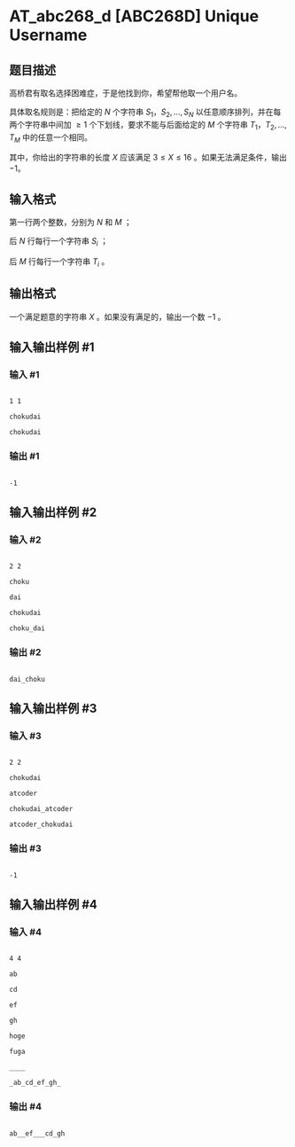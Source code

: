 # AT_abc268_d [ABC268D] Unique Username

## 题目描述

高桥君有取名选择困难症，于是他找到你，希望帮他取一个用户名。

具体取名规则是：把给定的 $N$ 个字符串 $S_1，S_2,\ldots,S_N$ 以任意顺序排列，并在每两个字符串中间加 $\ge1$ 个下划线，要求不能与后面给定的 $M$ 个字符串 $T_1，T_2,\ldots,T_M$ 中的任意一个相同。

其中，你给出的字符串的长度 $X$ 应该满足 $3\le X \le 16$ 。如果无法满足条件，输出 $-1$。

## 输入格式

第一行两个整数，分别为 $N$ 和 $M$ ；

后 $N$ 行每行一个字符串 $S_i$ ；

后 $M$ 行每行一个字符串 $T_i$ 。

## 输出格式

一个满足题意的字符串 $X$ 。如果没有满足的，输出一个数 $-1$ 。

## 输入输出样例 #1

### 输入 #1

```
1 1
chokudai
chokudai
```

### 输出 #1

```
-1
```

## 输入输出样例 #2

### 输入 #2

```
2 2
choku
dai
chokudai
choku_dai
```

### 输出 #2

```
dai_choku
```

## 输入输出样例 #3

### 输入 #3

```
2 2
chokudai
atcoder
chokudai_atcoder
atcoder_chokudai
```

### 输出 #3

```
-1
```

## 输入输出样例 #4

### 输入 #4

```
4 4
ab
cd
ef
gh
hoge
fuga
____
_ab_cd_ef_gh_
```

### 输出 #4

```
ab__ef___cd_gh
```